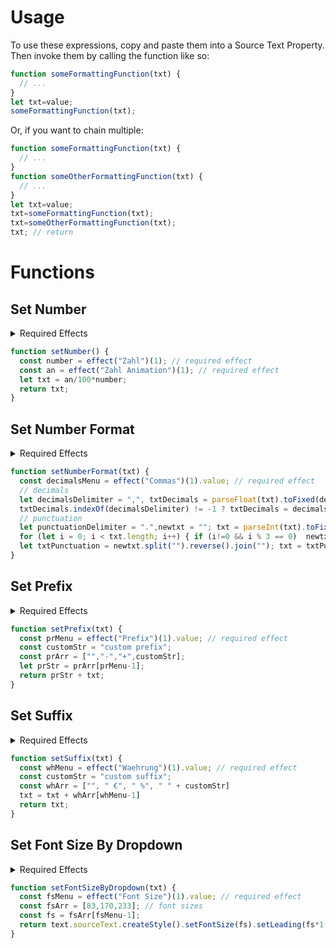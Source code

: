 # Usage
To use these expressions, copy and paste them into a Source Text Property.
Then invoke them by calling the function like so: 
```javascript
function someFormattingFunction(txt) {
  // ...
}
let txt=value;
someFormattingFunction(txt);
```
Or, if you want to chain multiple:
```javascript
function someFormattingFunction(txt) {
  // ...
}
function someOtherFormattingFunction(txt) {
  // ...
}
let txt=value;
txt=someFormattingFunction(txt);
txt=someOtherFormattingFunction(txt);
txt; // return
```
# Functions



## Set Number

<details>
<summary>Required Effects</summary>

* Slider Control "Animation": Animate from 0-100%

</details>

```javascript
function setNumber() {
  const number = effect("Zahl")(1); // required effect
  const an = effect("Zahl Animation")(1); // required effect
  let txt = an/100*number;
  return txt;
}
```

## Set Number Format

<details>
<summary>Required Effects</summary>

* Dropdown Control "Commas": `0, 1, 2, 3, 4`

</details>

```javascript
function setNumberFormat(txt) {
  const decimalsMenu = effect("Commas")(1).value; // required effect
  // decimals
  let decimalsDelimiter = ",", txtDecimals = parseFloat(txt).toFixed(decimalsMenu-1).toString().replace(/\./g, decimalsDelimiter);
  txtDecimals.indexOf(decimalsDelimiter) != -1 ? txtDecimals = decimalsDelimiter + txtDecimals.split(decimalsDelimiter)[1] : txtDecimals = "";
  // punctuation
  let punctuationDelimiter = ".",newtxt = ""; txt = parseInt(txt).toFixed(0).toString().split("").reverse().join("");
  for (let i = 0; i < txt.length; i++) { if (i!=0 && i % 3 == 0)  newtxt += punctuationDelimiter; newtxt += txt[i]; }
  let txtPunctuation = newtxt.split("").reverse().join(""); txt = txtPunctuation + txtDecimals; return txt;
}
```

## Set Prefix

<details>
<summary>Required Effects</summary>

* Dropdown Control "Prefix": `None, Minus, Plus, Set in Expression`

</details>

```javascript
function setPrefix(txt) {
  const prMenu = effect("Prefix")(1).value; // required effect
  const customStr = "custom prefix";
  const prArr = ["","-","+",customStr];
  let prStr = prArr[prMenu-1];
  return prStr + txt;
}
```

## Set Suffix

<details>
<summary>Required Effects</summary>

* Dropdown Control "Suffix": `None, Euro, Percent, Set in Expression`

</details>

```javascript
function setSuffix(txt) {
  const whMenu = effect("Waehrung")(1).value; // required effect
  const customStr = "custom suffix";
  const whArr = ["", " €", " %", " " + customStr]
  txt = txt + whArr[whMenu-1]
  return txt;
}
```



## Set Font Size By Dropdown

<details>
<summary>Required Effects</summary>

* Dropdown Control "Font Size": `Small, Medium, Big`

</details>

```javascript
function setFontSizeByDropdown(txt) {
  const fsMenu = effect("Font Size")(1).value; // required effect
  const fsArr = [83,170,233]; // font sizes
  const fs = fsArr[fsMenu-1];
  return text.sourceText.createStyle().setFontSize(fs).setLeading(fs*1.05).setText(txt)
}
```



